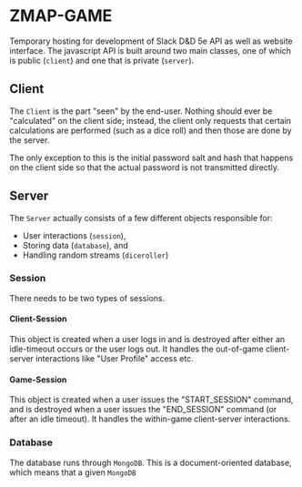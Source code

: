# ZMAP-GAME #
Temporary hosting for development of Slack D&D 5e API as well as website interface. 
The javascript API is built around two main classes, one of which is public (`client`) and one that is private (`server`).   

## Client ##
The `Client` is the part "seen" by the end-user. Nothing should ever be "calculated" on the client side; 
instead, the client only requests that certain calculations are performed (such as a dice roll) and then those are done by the server.

The only exception to this is the initial password salt and hash that happens on the client side so that the actual password is not transmitted directly.

## Server ##
The `Server` actually consists of a few different objects responsible for:
* User interactions (`session`), 
* Storing data (`database`), and 
* Handling random streams (`diceroller`)

### Session ###
There needs to be two types of sessions.

#### Client-Session ####
This object is created when a user logs in and is destroyed after either an idle-timeout occurs or the user logs out. 
It handles the out-of-game client-server interactions like "User Profile" access etc.

#### Game-Session ####
This object is created when a user issues the "START_SESSION" command, and is destroyed when a user issues the "END_SESSION" command (or after an idle timeout). 
It handles the within-game client-server interactions.

### Database ###
The database runs through `MongoDB`. This is a document-oriented database, which means that a given `MongoDB` 